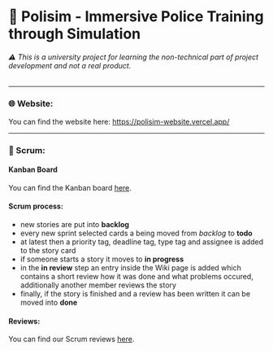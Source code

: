 # 👮 Polisim - Immersive Police Training through Simulation
###### ⚠️ This is a university project for learning the non-technical part of project development and not a real product.

---

### 🌐 Website:
You can find the website here: https://polisim-website.vercel.app/

---

### 🏃 Scrum:
#### Kanban Board
You can find the Kanban board [here](https://github.com/orgs/polisim-uni-project/projects/2).

#### Scrum process:
- new stories are put into **backlog**
- every new sprint selected cards a being moved from *backlog* to  **todo**
- at latest then a priority tag, deadline tag, type tag and assignee is added to the story card
- if someone starts  a story it moves to **in progress**
- in the **in review** step an entry inside the Wiki page is added which contains a short review how it was done and what problems occured, additionally another member reviews the story
- finally, if the story is finished and a review has been written it can be moved into **done**

#### Reviews:
You can find our Scrum reviews [here](https://github.com/polisim-uni-project/polisim-website/wiki/%F0%9F%8F%83%F0%9F%8F%BB-Reviews).
